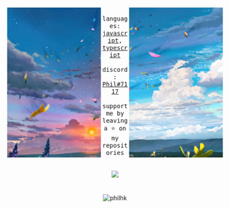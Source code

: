 <div align="center">
  <p float="left">
    <img src="/images/2.png" height="350" align="left">
    <img src="/images/1.png" height="350" align="right">
  </p>
  <div align="center">
    <samp>
      <br> languages: <a href="https://developer.mozilla.org/en-US/docs/Web/JavaScript">javascript</a>, <a href="https://www.typescriptlang.org/">typescript</a>
      <br>
      <br> discord: <a href="https://discord.com/users/305288513941667851">Phil#7117</a>
      <br>
      <br> support me by leaving a ⭐ on my repositories
    </samp>
  </div>
  <br>
  <br>
  <img width="100px" src="https://komarev.com/ghpvc/?username=philhk&style=flat-square&color=90acd0" />
  <br>
  <br>
  <br>
  <img align="center" src="https://github-readme-stats.vercel.app/api?username=philhk&show_icons=true&locale=en&theme=dracula&border_radius=15&hide_border=true&title_color=90acd0" alt="philhk" width="340" />
</div>

